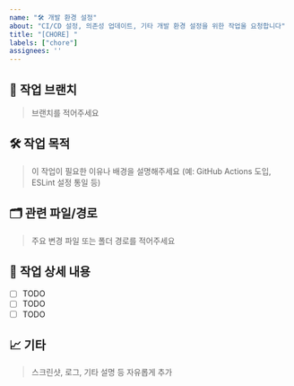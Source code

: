 ```yaml
---
name: "🛠 개발 환경 설정"
about: "CI/CD 설정, 의존성 업데이트, 기타 개발 환경 설정을 위한 작업울 요청합니다"
title: "[CHORE] "
labels: ["chore"]
assignees: ''
---
```

## 💭 작업 브랜치
> 브랜치를 적어주세요

## 🛠 작업 목적
> 이 작업이 필요한 이유나 배경을 설명해주세요 (예: GitHub Actions 도입, ESLint 설정 통일 등)

## 🗂 관련 파일/경로
> 주요 변경 파일 또는 폴더 경로를 적어주세요

## 📝 작업 상세 내용
- [ ] TODO
- [ ] TODO
- [ ] TODO

## 📈 기타
> 스크린샷, 로그, 기타 설명 등 자유롭게 추가